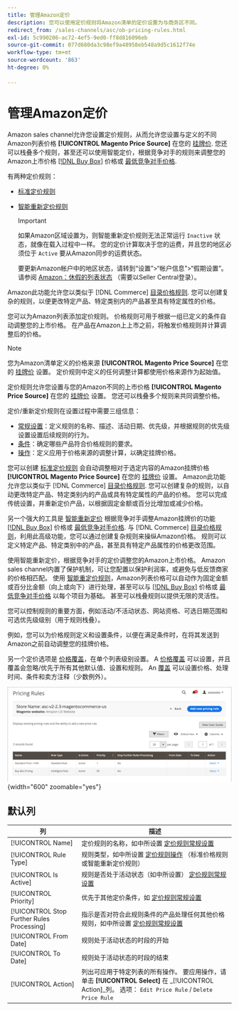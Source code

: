 ```yaml
---
title: 管理Amazon定价
description: 您可以使用定价规则将Amazon清单的定价设置为与商务区不同。
redirect_from: /sales-channels/asc/ob-pricing-rules.html
exl-id: 5c990206-ac72-4ef5-9ed0-ff8d816096eb
source-git-commit: 077d680da3c98ef9a48958eb548a9d5c1612f74e
workflow-type: tm+mt
source-wordcount: '863'
ht-degree: 0%

---
```


# 管理Amazon定价

Amazon sales channel允许您设置定价规则，从而允许您设置与定义的不同Amazon列表价格 **[!UICONTROL Magento Price Source]** 在您的 [挂牌价](./listing-price.md). 您还可以栈叠多个规则，甚至还可以使用智能定价，根据竞争对手的规则来调整您的Amazon上市价格 [[!DNL Buy Box]](./buy-box-competitor-pricing.md) 价格或 [最低竞争对手价格](./lowest-competitor-pricing.md).

有两种定价规则：

- [标准定价规则](./standard-price-rules.md)
- [智能重新定价规则](./intelligent-repricing-rules.md)

   >[!IMPORTANT]
   >
   >如果Amazon区域设置为，则智能重新定价规则无法正常运行 `Inactive` 状态，就像在载入过程中一样。 您的定价计算取决于您的运费，并且您的地区必须位于 `Active` 要从Amazon同步的运费状态。
   >
   >要更新Amazon帐户中的地区状态，请转到“设置”>“帐户信息”>“假期设置”。 请参阅 [Amazon：休假的列表状态](https://sellercentral.amazon.com/gp/help/help.html?itemID=200135620) （需要以Seller Central登录）。

Amazon此功能允许您以类似于 [!DNL Commerce] [目录价格规则](https://experienceleague.adobe.com/docs/commerce-admin/catalog/products/pricing/pricing-advanced.html). 您可以创建复杂的规则，以便更改特定产品、特定类别内的产品甚至具有特定属性的价格。

您可以为Amazon列表添加定价规则。 价格规则可用于根据一组已定义的条件自动调整您的上市价格。 在产品在Amazon上上市之前，将触发价格规则并计算调整后的价格。

>[!NOTE]
>
>您为Amazon清单定义的价格来源 **[!UICONTROL Magento Price Source]** 在您的 [挂牌价](./listing-price.md) 设置。 定价规则中定义的任何调整计算都使用价格来源作为起始值。

定价规则允许您设置与您的Amazon不同的上市价格 **[!UICONTROL Magento Price Source]** 在您的 [挂牌价](./listing-price.md) 设置。 您还可以栈叠多个规则来共同调整价格。

定价/重新定价规则在设置过程中需要三组信息：

- [常规设置](./pricing-rule-general-settings.md)：定义规则的名称、描述、活动日期、优先级，并根据规则的优先级设置设置后续规则的行为。
- [条件](./pricing-rule-conditions.md)：确定哪些产品符合价格规则的要求。
- [操作](./pricing-rule-actions.md)：定义应用于价格来源的调整计算，以确定挂牌价格。

您可以创建 [标准定价规则](./standard-price-rules.md) 会自动调整相对于选定内容的Amazon挂牌价格 **[!UICONTROL Magento Price Source]** 在您的 [挂牌价](./listing-price.md) 设置。 Amazon此功能允许您以类似于 [!DNL Commerce] [目录价格规则](https://experienceleague.adobe.com/docs/commerce-admin/marketing/promotions/catalog-rules/price-rules-catalog.html). 您可以创建复杂的规则，以自动更改特定产品、特定类别内的产品或具有特定属性的产品的价格。 您可以完成传统设置，并重新定价产品，以根据固定金额或百分比增加或减少价格。

另一个强大的工具是 [智能重新定价](./intelligent-repricing-rules.md) 根据竞争对手调整Amazon挂牌价的功能 [[!DNL Buy Box]](./buy-box-competitor-pricing.md) 价格或 [最低竞争对手价格](./lowest-competitor-pricing.md). 与 [!DNL Commerce] [目录价格规则](https://experienceleague.adobe.com/docs/commerce-admin/marketing/promotions/catalog-rules/price-rules-catalog.html)，利用此高级功能，您可以通过创建复杂规则来操纵Amazon价格。 规则可以定义特定产品、特定类别中的产品，甚至具有特定产品属性的价格更改范围。

使用智能重新定价，根据竞争对手的定价调整您的Amazon上市价格。 Amazon sales channel内置了保护机制，可让您配置以保护利润率，或避免与低反馈商家的价格相匹配。 使用 [智能重定价规则](./intelligent-repricing-rules.md)，Amazon列表价格可以自动作为固定金额或百分比金额（向上或向下）进行处理，甚至可以与 [[!DNL Buy Box]](./buy-box-competitor-pricing.md) 价格或 [最低竞争对手价格](./lowest-competitor-pricing.md) 以每个项目为基础。 甚至可以栈叠规则以提供无限的灵活性。

您可以控制规则的重要方面，例如活动/不活动状态、网站资格、可选日期范围和可选优先级级别（用于规则栈叠）。

例如，您可以为价格规则定义和设置条件，以便在满足条件时，在将其发送到Amazon之前自动调整您的挂牌价格。

另一个定价选项是 [价格覆盖](./overrides.md)，在单个列表级别设置。 A [价格覆盖](./overrides.md) 可以设置，并且覆盖会忽略/优先于所有其他默认值、设置和规则。 An [覆盖](./overrides.md) 可以设置价格、处理时间、条件和卖方注释（少数例外）。

![定价规则](assets/amazon-pricing-rules.png){width="600" zoomable="yes"}

## 默认列

| 列 | 描述 |
|---|---|
| [!UICONTROL Name] | 定价规则的名称，如中所设置 [定价规则常规设置](./pricing-rule-general-settings.md) |
| [!UICONTROL Rule Type] | 规则类型，如中所设置 [定价规则操作](./pricing-rule-actions.md) （标准价格规则或智能重新定价规则） |
| [!UICONTROL Is Active] | 规则是否处于活动状态（如中所设置） [定价规则常规设置](./pricing-rule-general-settings.md) |
| [!UICONTROL Priority] | 优先于其他定价条件，如 [定价规则常规设置](./pricing-rule-general-settings.md) |
| [!UICONTROL Stop Further Rules Processing] | 指示是否对符合此规则条件的产品处理任何其他价格规则，如中所设置 [定价规则常规设置](./pricing-rule-general-settings.md) |
| [!UICONTROL From Date] | 规则处于活动状态的时段的开始 |
| [!UICONTROL To Date] | 规则处于活动状态的时段的结束 |
| [!UICONTROL Action] | 列出可应用于特定列表的所有操作。 要应用操作，请单击 **[!UICONTROL Select]** 在 _[!UICONTROL Action]_列。 选项： `Edit Price Rule` / `Delete Price Rule` |
